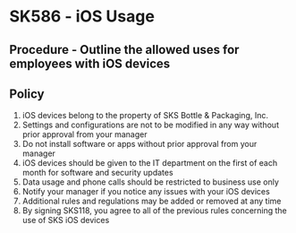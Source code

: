 # SK586 - iOS Usage
## Procedure - Outline the allowed uses for employees with iOS devices
## Policy

1. iOS devices belong to the property of SKS Bottle & Packaging, Inc.
2. Settings and configurations are not to be modified in any way without prior approval from your manager
3. Do not install software or apps without prior approval from your manager
4. iOS devices should be given to the IT department on the first of each month for software and security updates
5. Data usage and phone calls should be restricted to business use only
6. Notify your manager if you notice any issues with your iOS devices
7. Additional rules and regulations may be added or removed at any time
8. By signing SKS118, you agree to all of the previous rules concerning the use of SKS iOS devices
